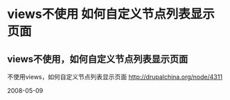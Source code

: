 # views不使用 如何自定义节点列表显示页面

## views不使用，如何自定义节点列表显示页面

不使用views，如何自定义节点列表显示页面
http://drupalchina.org/node/4311


2008-05-09